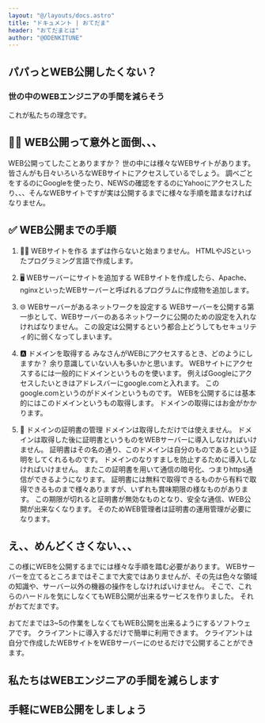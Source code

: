```yaml
---
layout: "@/layouts/docs.astro"
title: "ドキュメント | おてだま"
header: "おてだまとは"
author: "@ODENKITUNE"
---
```


## パパっとWEB公開したくない？

### 世の中のWEBエンジニアの手間を減らそう

これが私たちの理念です。

## 😵‍💫 WEB公開って意外と面倒、、、

WEB公開ってしたことありますか？
世の中には様々なWEBサイトがあります。
皆さんがも日々いろいろなWEBサイトにアクセスしているでしょう。
調べごとをするのにGoogleを使ったり、NEWSの確認をするのにYahooにアクセスしたり、、、そんなWEBサイトですが実は公開するまでに様々な手順を踏まなければなりません。

## ✅ WEB公開までの手順

1. 👩‍💻 WEBサイトを作る
  まずは作らないと始まりません。
  HTMLやJSといったプログラミング言語で作成します。

2. 🖥️ WEBサーバーにサイトを追加する
  WEBサイトを作成したら、Apache、nginxといったWEBサーバーと呼ばれるプログラムに作成物を追加します。

3. 🌐 WEBサーバーがあるネットワークを設定する
  WEBサーバーを公開する第一歩として、WEBサーバーのあるネットワークに公開のための設定を入れなければなりません。
  この設定は公開するという都合上どうしてもセキュリティ的に弱くなってしまいます。

4. 🅰️ ドメインを取得する
  みなさんがWEBにアクセスするとき、どのようにしますか？
  余り意識していない人も多いかと思います。
  WEBサイトにアクセスするには一般的にドメインというものを使います。
  例えばGoogleにアクセスしたいときはアドレスバーにgoogle.comと入れます。
  このgoogle.comというのがドメインというものです。
  WEBを公開するには基本的にはこのドメインというもの取得します。
  ドメインの取得にはお金がかかります。

5. 🔑 ドメインの証明書の管理
  ドメインは取得しただけでは使えません。
  ドメインは取得した後に証明書というものをWEBサーバーに導入しなければいけません。
  証明書はその名の通り、このドメインは自分のものであるという証明をしてくれるものです。
  ドメインのなりすましを防止するために導入しなければいけません。
  またこの証明書を用いて通信の暗号化、つまりhttps通信ができるようになります。
  証明書には無料で取得できるものから有料で取得できるものまで様々ありますが、いずれも賞味期限の様なものがあります。
  この期限が切れると証明書が無効なものとなり、安全な通信、WEB公開が出来なくなります。
  そのためWEB管理者は証明書の運用管理が必要になります。

## え、、めんどくさくない、、、

この様にWEBを公開するまでには様々な手順を踏む必要があります。
WEBサーバーを立てるところまではそこまで大変ではありませんが、その先は色々な領域の知識や、サーバー以外の機器の操作をしなければいけません。
そこで、これらのハードルを気にしなくてもWEB公開が出来るサービスを作りました。
それがおてだまです。

おてだまでは3~5の作業をしなくてもWEB公開を出来るようにするソフトウェアです。
クライアントに導入するだけで簡単に利用できます。
クライアントは自分で作成したWEBサイトをWEBサーバーにのせるだけで公開することができます。

## 私たちはWEBエンジニアの手間を減らします

## 手軽にWEB公開をしましょう
